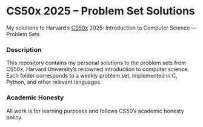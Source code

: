 # CS50x 2025 – Problem Set Solutions

My solutions to Harvard’s [CS50x](https://cs50.harvard.edu/x/) 2025: Introduction to Computer Science — Problem Sets

### Description

This repository contains my personal solutions to the problem sets from CS50x, Harvard University’s renowned introduction to computer science. Each folder corresponds to a weekly problem set, implemented in C, Python, and other relevant languages.

### Academic Honesty

All work is for learning purposes and follows CS50’s academic honesty policy.
